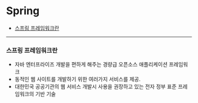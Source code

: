 # Spring

* [스프링 프레임워크란](#스프링-프레임워크란)

---

### 스프링 프레임워크란 
- 자바 엔터프라이즈 개발을 편하게 해주는 경량급 오픈소스 애플리케이션 프레임워크 
- 동적인 웹 사이트를 개발하기 위한 여러가지 서비스를 제공.
- 대한민국 공공기관의 웹 서비스 개발시 사용을 권장하고 있는 전자 정부 표준 프레임워크의 기반 기술 
